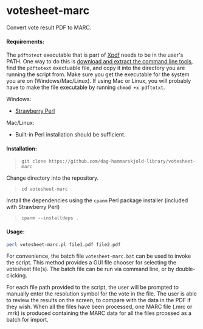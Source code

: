 # votesheet-marc
Convert vote result PDF to MARC.

#### Requirements:
The `pdftotext` executable that is part of [Xpdf](https://www.xpdfreader.com/pdftotext-man.html) needs to be in the user's PATH. One way to do this is [download and extract the command line tools](https://www.xpdfreader.com/download.html), find the `pdftotext` exectuable file, and copy it into the directory you are running the script from. Make sure you get the executable for the system you are on (Windows/Mac/Linux). If using Mac or Linux, you will probably have to make the file executable by running `chmod +x pdftotxt`.

Windows: 
* [Strawberry Perl](http://strawberryperl.com/)

Mac/Linux: 
* Built-in Perl installation should be sufficient.

#### Installation:
> `git clone https://github.com/dag-hammarskjold-library/votesheet-marc`

Change directory into the repository.
> `cd votesheet-marc`

Install the dependencies using the `cpanm` Perl package installer (included with Strawberry Perl)
> `cpanm --installdeps .`

#### Usage:

```bash
perl votesheet-marc.pl file1.pdf file2.pdf
```

For convenience, the batch file `votesheet-marc.bat` can be used to invoke the script. This method provides a GUI file chooser for selecting the votesheet file(s). The batch file can be run via command line, or by double-clicking.

For each file path provided to the script, the user will be prompted to manually enter the resolution symbol for the vote in the file. The user is able to review the results on the screen, to compare with the data in the PDF if they wish. When all the files have been processed, one MARC file (.mrc or .mrk) is produced containing the MARC data for all the files prcossed as a batch for import. 
